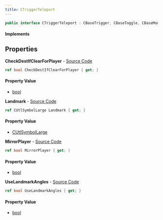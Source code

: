 ```yaml
---
title: CTriggerTeleport
---
```


```csharp
public interface CTriggerTeleport : CBaseTrigger, CBaseToggle, CBaseModelEntity, CBaseEntity, CEntityInstance, ISchemaClass<CEntityInstance>, ISchemaClass<CBaseEntity>, ISchemaClass<CBaseModelEntity>, ISchemaClass<CBaseToggle>, ISchemaClass<CBaseTrigger>, ISchemaClass<CTriggerTeleport>, ISchemaField, ISchemaClass, INativeHandle
```

#### Implements

## Properties

**CheckDestIfClearForPlayer** - [Source Code](https://github.com/swiftly-solution/swiftlys2/blob/master/managed/src/SwiftlyS2.Generated/Schemas/Interfaces/CTriggerTeleport.cs#L22)

```csharp
ref bool CheckDestIfClearForPlayer { get; }
```

#### Property Value

- [bool](https://learn.microsoft.com/dotnet/api/system.boolean)

**Landmark** - [Source Code](https://github.com/swiftly-solution/swiftlys2/blob/master/managed/src/SwiftlyS2.Generated/Schemas/Interfaces/CTriggerTeleport.cs#L16)

```csharp
ref CUtlSymbolLarge Landmark { get; }
```

#### Property Value

- [CUtlSymbolLarge](/docs/api/shared/natives/cutlsymbollarge)

**MirrorPlayer** - [Source Code](https://github.com/swiftly-solution/swiftlys2/blob/master/managed/src/SwiftlyS2.Generated/Schemas/Interfaces/CTriggerTeleport.cs#L20)

```csharp
ref bool MirrorPlayer { get; }
```

#### Property Value

- [bool](https://learn.microsoft.com/dotnet/api/system.boolean)

**UseLandmarkAngles** - [Source Code](https://github.com/swiftly-solution/swiftlys2/blob/master/managed/src/SwiftlyS2.Generated/Schemas/Interfaces/CTriggerTeleport.cs#L18)

```csharp
ref bool UseLandmarkAngles { get; }
```

#### Property Value

- [bool](https://learn.microsoft.com/dotnet/api/system.boolean)

